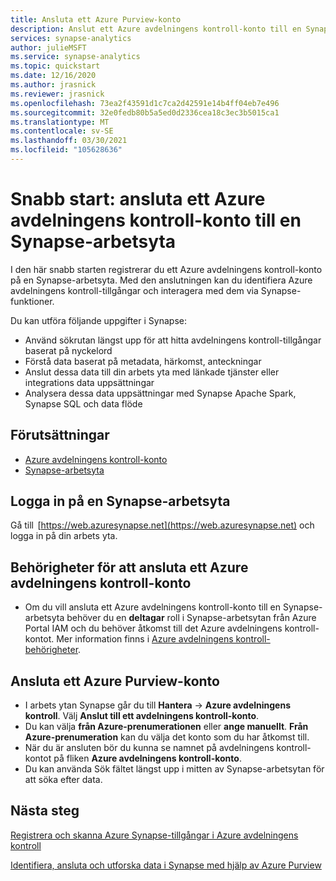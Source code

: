 ```yaml
---
title: Ansluta ett Azure Purview-konto 
description: Anslut ett Azure avdelningens kontroll-konto till en Synapse-arbetsyta.
services: synapse-analytics
author: julieMSFT
ms.service: synapse-analytics
ms.topic: quickstart
ms.date: 12/16/2020
ms.author: jrasnick
ms.reviewer: jrasnick
ms.openlocfilehash: 73ea2f43591d1c7ca2d42591e14b4ff04eb7e496
ms.sourcegitcommit: 32e0fedb80b5a5ed0d2336cea18c3ec3b5015ca1
ms.translationtype: MT
ms.contentlocale: sv-SE
ms.lasthandoff: 03/30/2021
ms.locfileid: "105628636"
---
```

# <a name="quickstartconnect-an-azure-purview-account-to-a-synapse-workspace"></a>Snabb start: ansluta ett Azure avdelningens kontroll-konto till en Synapse-arbetsyta 


I den här snabb starten registrerar du ett Azure avdelningens kontroll-konto på en Synapse-arbetsyta. Med den anslutningen kan du identifiera Azure avdelningens kontroll-tillgångar och interagera med dem via Synapse-funktioner. 

Du kan utföra följande uppgifter i Synapse: 
- Använd sökrutan längst upp för att hitta avdelningens kontroll-tillgångar baserat på nyckelord 
- Förstå data baserat på metadata, härkomst, anteckningar 
- Anslut dessa data till din arbets yta med länkade tjänster eller integrations data uppsättningar 
- Analysera dessa data uppsättningar med Synapse Apache Spark, Synapse SQL och data flöde 

## <a name="prerequisites"></a>Förutsättningar 
- [Azure avdelningens kontroll-konto](../../purview/create-catalog-portal.md) 
- [Synapse-arbetsyta](../quickstart-create-workspace.md) 

## <a name="signin-toa-synapse-workspace"></a>Logga in på en Synapse-arbetsyta 

Gå till  [https://web.azuresynapse.net](https://web.azuresynapse.net) och logga in på din arbets yta. 

## <a name="permissions-for-connecting-an-azure-purview-account"></a>Behörigheter för att ansluta ett Azure avdelningens kontroll-konto 

- Om du vill ansluta ett Azure avdelningens kontroll-konto till en Synapse-arbetsyta behöver du en **deltagar** roll i Synapse-arbetsytan från Azure Portal IAM och du behöver åtkomst till det Azure avdelningens kontroll-kontot. Mer information finns i [Azure avdelningens kontroll-behörigheter](../../purview/catalog-permissions.md).

## <a name="connect-an-azure-purview-account"></a>Ansluta ett Azure Purview-konto  

- I arbets ytan Synapse går du till **Hantera**  ->  **Azure avdelningens kontroll**. Välj **Anslut till ett avdelningens kontroll-konto**. 
- Du kan välja **från Azure-prenumerationen** eller **ange manuellt**. **Från Azure-prenumeration** kan du välja det konto som du har åtkomst till. 
- När du är ansluten bör du kunna se namnet på avdelningens kontroll-kontot på fliken **Azure avdelningens kontroll-konto**. 
- Du kan använda Sök fältet längst upp i mitten av Synapse-arbetsytan för att söka efter data. 

## <a name="nextsteps"></a>Nästa steg 

[Registrera och skanna Azure Synapse-tillgångar i Azure avdelningens kontroll](../../purview/register-scan-azure-synapse-analytics.md)

[Identifiera, ansluta och utforska data i Synapse med hjälp av Azure Purview](how-to-discover-connect-analyze-azure-purview.md)   
